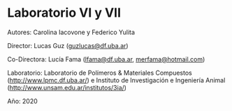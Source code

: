 # Laboratorio VI y VII

Autores: Carolina Iacovone y Federico Yulita

Director: Lucas Guz (guzlucas@df.uba.ar)

Co-Directora: Lucía Fama (lfama@df.uba.ar, merfama@hotmail.com)

Laboratorio: Laboratorio de Polímeros & Materiales Compuestos (http://www.lpmc.df.uba.ar/) e Instituto de Investigación e Ingeniería Animal (http://www.unsam.edu.ar/institutos/3ia/)

Año: 2020
